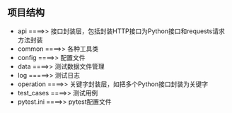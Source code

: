 ## 项目结构

- api ====>> 接口封装层，包括封装HTTP接口为Python接口和requests请求方法封装
- common ====>> 各种工具类
- config ====>> 配置文件
- data ====>> 测试数据文件管理
- log =====>> 测试日志
- operation ====>> 关键字封装层，如把多个Python接口封装为关键字
- test_cases ====>> 测试用例
- pytest.ini ====>> pytest配置文件
